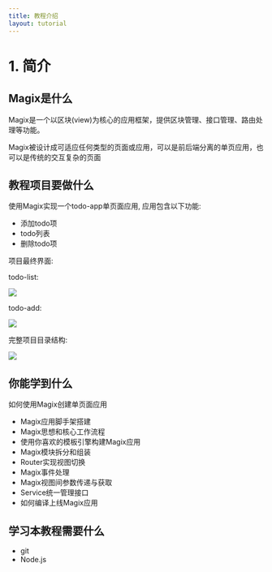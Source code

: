 ```yaml
---
title: 教程介绍
layout: tutorial
---
```


# 1. 简介


## Magix是什么
Magix是一个以区块(view)为核心的应用框架，提供区块管理、接口管理、路由处理等功能。

Magix被设计成可适应任何类型的页面或应用，可以是前后端分离的单页应用，也可以是传统的交互复杂的页面


## 教程项目要做什么

使用Magix实现一个todo-app单页面应用, 应用包含以下功能:

- 添加todo项
- todo列表
- 删除todo项

项目最终界面:

todo-list:

![][1]

todo-add:

![][2]


完整项目目录结构:

![][3]

## 你能学到什么

如何使用Magix创建单页面应用

- Magix应用脚手架搭建
- Magix思想和核心工作流程
- 使用你喜欢的模板引擎构建Magix应用
- Magix模块拆分和组装
- Router实现视图切换
- Magix事件处理
- Magix视图间参数传递与获取
- Service统一管理接口
- 如何编译上线Magix应用



## 学习本教程需要什么


- git
- Node.js


[1]: todo-list.png
[2]: todo-add.png
[3]: structure.png
